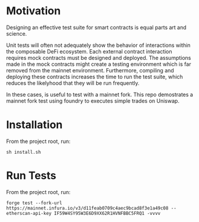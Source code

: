 # Motivation

Designing an effective test suite for smart contracts is equal parts art and science. 

Unit tests will often not adequately show the behavior of interactions within the composable DeFi ecosystem. Each external contract interaction requires mock contracts must be designed and deployed. The assumptions made in the mock contracts might create a testing environment which is far removed from the mainnet environment. Furthermore, compiling and deploying these contracts increases the time to run the test suite, which reduces the likelyhood that they will be run frequently. 

In these cases, is useful to test with a mainnet fork. This repo demostrates a mainnet fork test using foundry to executes simple trades on Uniswap.

# Installation

From the project root, run:
```
sh install.sh
```

# Run Tests

From the project root, run:
```
forge test --fork-url https://mainnet.infura.io/v3/d11feab0709c4aec9bcad8f3e1a49c08 --etherscan-api-key IF59W4SY95W3E6D9XX62R1HVNFBBC5FRQ1 -vvvv
```

